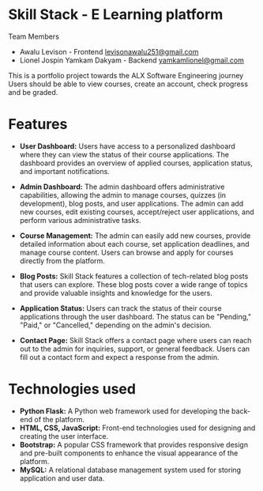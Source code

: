 # Skill Stack - E Learning platform

Team Members
* Awalu Levison - Frontend <levisonawalu251@gmail.com>
* Lionel Jospin Yamkam Dakyam - Backend <yamkamlionel@gmail.com>

This is a portfolio project towards the ALX Software Engineering journey
Users should be able to view courses, create an account, check progress and be graded.

# Features
- **User Dashboard:** Users have access to a personalized dashboard where they can view the status of their course applications. The dashboard provides an overview of applied courses, application status, and important notifications.

- **Admin Dashboard:** The admin dashboard offers administrative capabilities, allowing the admin to manage courses, quizzes (in development), blog posts, and user applications. The admin can add new courses, edit existing courses, accept/reject user applications, and perform various administrative tasks.

- **Course Management:** The admin can easily add new courses, provide detailed information about each course, set application deadlines, and manage course content. Users can browse and apply for courses directly from the platform.

- **Blog Posts:** Skill Stack features a collection of tech-related blog posts that users can explore. These blog posts cover a wide range of topics and provide valuable insights and knowledge for the users.

- **Application Status:** Users can track the status of their course applications through the user dashboard. The status can be "Pending," "Paid," or "Cancelled," depending on the admin's decision.

- **Contact Page:** Skill Stack offers a contact page where users can reach out to the admin for inquiries, support, or general feedback. Users can fill out a contact form and expect a response from the admin.


# Technologies used
- **Python Flask:** A Python web framework used for developing the back-end of the platform.
- **HTML, CSS, JavaScript:** Front-end technologies used for designing and creating the user interface.
- **Bootstrap:** A popular CSS framework that provides responsive design and pre-built components to enhance the visual appearance of the platform.
- **MySQL:** A relational database management system used for storing application and user data.



